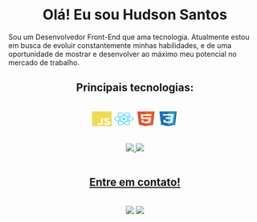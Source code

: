 <h1 align="center">Olá! Eu sou Hudson Santos</h1>
<p>Sou um Desenvolvedor Front-End que ama tecnologia. Atualmente estou em busca de evoluir constantemente minhas habilidades, e de uma oportunidade de mostrar e desenvolver ao máximo meu potencial no mercado de trabalho.<p/>

<h2 align="center">Principais tecnologias:</h2>

<div style="display: inline_block" align="center"><br>
  <img align="center" alt="Js" height="30" width="40" src="https://raw.githubusercontent.com/devicons/devicon/master/icons/javascript/javascript-plain.svg">
  <img align="center" alt="React" height="30" width="40" src="https://raw.githubusercontent.com/devicons/devicon/master/icons/react/react-original.svg">
  <img align="center" alt="HTML" height="30" width="40" src="https://raw.githubusercontent.com/devicons/devicon/master/icons/html5/html5-original.svg">
  <img align="center" alt="CSS" height="30" width="40" src="https://raw.githubusercontent.com/devicons/devicon/master/icons/css3/css3-original.svg">
</div>

<br/>
<br/>

<div align="center">
  <a href="https://github.com/hudsonsamuelsantos">
  <img height="180em" src="https://github-readme-stats.vercel.app/api?username=hudsonsamuelsantos&show_icons=true&theme=highcontrast&include_all_commits=true&count_private=true"/>
  <img height="180em" src="https://github-readme-stats.vercel.app/api/top-langs/?username=hudsonsamuelsantos&layout=compact&langs_count=7&theme=highcontrast"/>
</div>

<br/>

<h2 align="center">Entre em contato!</h2>

<br/>

<div align="center"> 
  <a href = "mailto:hudsnss@gmail.com"><img src="https://img.shields.io/badge/-Gmail-%23333?style=for-the-badge&logo=gmail&logoColor=white" target="_blank"></a>
  <a href="https://www.linkedin.com/in/hudsonsamuelsantos/" target="_blank"><img src="https://img.shields.io/badge/-LinkedIn-%230077B5?style=for-the-badge&logo=linkedin&logoColor=white" target="_blank"></a>
 </div>
